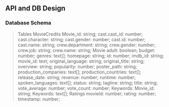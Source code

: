 ## API and DB Design

### Database Schema
> Tables
MovieCredits
    Movie_id: string;
    cast.cast_id: number;
    cast.character: string;
    cast.gender: number;
    cast.id: number;
    cast.name: string;
    crew.department: string;
    crew.gender: number;
    crew.job: string;
    crew.name: string;
Movie
    adult: boolean;
    budget: number;
    genres: text[];
    homepage: string;
    id: number;
    imdb_id: string;
    movie_id: text;
    original_language: string;
    original_title: string;
    overview: string;
    popularity: number;
    poster_path: string;
    production_companies: text[];
    production_countries: text[];
    release_date: string;
    revenue: number;
    runtime: number;
    spoken_languages: text[];
    status: string;
    tagline: string;
    title: string;
    vote_average: number;
    vote_count: number;
Keywords:
	Movie_id: string;
    Keywords: text[];
Ratings
    movieId: number;
    rating: number;
    timestamp: number;
